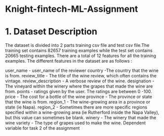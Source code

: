 # Knight-fintech-ML-Assignment


# 1. Dataset Description 

The dataset is divided into 2 parts training csv file and test csv file.The training set contains 82657 training examples while the test set contains 20665 testing examples. There are a total of 12 features for all the training examples. The different features in the dataset are as follows : 

user_name - user_name of the reviewer
country -The country that the wine is from.
review_title - The title of the wine review, which often contains the vintage.
review_description - A verbose review of the wine.
designation - The vineyard within the winery where the grapes that made the wine are from.
points - ratings given by the user. The ratings are between 0 -100.
price - The cost for a bottle of the wine
province - The province or state that the wine is from.
region_1 - The wine-growing area in a province or state (ie Napa).
region_2 - Sometimes there are more specific regions specified within a wine-growing area (ie Rutherford inside the Napa Valley), but this value can sometimes be blank.
winery - The winery that made the wine
variety - The type of grapes used to make the wine. Dependent variable for task 2 of the assignment
